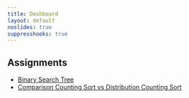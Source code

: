 ```yaml
---
title: Dashboard
layout: default
noslides: true
suppresshooks: true
---
```


## Assignments

- [Binary Search Tree](https://github.com/FatbardhKadriu/Binary-Search-Tree)
- [Comparison Counting Sort vs Distribution Counting Sort](https://github.com/FatbardhKadriu/CountingSort)

